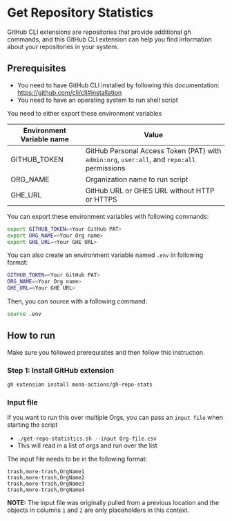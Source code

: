 # Get Repository Statistics

GitHub CLI extensions are repositories that provide additional gh commands, and this GitHub CLI extension can help you find information about your repositories in your system.

## Prerequisites

- You need to have GitHub CLI installed by following this documentation: <https://github.com/cli/cli#installation>
- You need to have an operating system to run shell script

You need to either export these environment variables

| Environment Variable name | Value |
| ------------------------- | ----- |
| GITHUB_TOKEN | GitHub Personal Access Token (PAT) with `admin:org`, `user:all`, and `repo:all` permissions
| ORG_NAME | Organization name to run script |
| GHE_URL | GitHub URL or GHES URL without HTTP or HTTPS |

You can export these environment variables with following commands:

```sh
export GITHUB_TOKEN=<Your GitHub PAT>
export ORG_NAME=<Your Org name>
export GHE_URL=<Your GHE URL>
```

You can also create an environment variable named `.env` in following format:

```sh
GITHUB_TOKEN=<Your GitHub PAT>
ORG_NAME=<Your Org name>
GHE_URL=<Your GHE URL>
```

Then, you can source with a following command:

```sh
source .env
```

## How to run

Make sure you followed prerequisites and then follow this instruction.

### Step 1: Install GitHub extension

```sh
gh extension install mona-actions/gh-repo-stats
```

### Input file
If you want to run this over multiple Orgs, you can pass an `input file` when starting the script
- `./get-repo-statistics.sh --input Org-file.csv`
- This will read in a list of orgs and run over the list

The input file needs to be in the following format:

```csv
trash,more-trash,OrgName1
trash,more-trash,OrgName2
trash,more-trash,OrgName3
trash,more-trash,OrgName4
```

**NOTE:** The input file was originally pulled from a previous location and the objects in columns `1` and `2` are only placeholders in this context.
